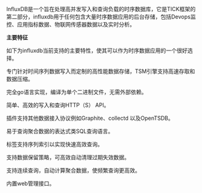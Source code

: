   InfluxDB是一个旨在处理高并发写入和查询负载的时序数据库，它是TICK框架的第二部分，influxdb用于任何包含大量时序数据应用的后台存储，包括Devops监控、应用指标数据、物联网传感器数据以及实时分析。

**主要特征**

如下为influxdb当前支持的主要特性，使其可以作为时序数据应用的一个很好选择。

专门针对时间序列数据写入而定制的高性能数据存储，TSM引擎支持高速存取和数据压缩。

完全go语言实现，编译为单个二进制文件，无需外部依赖。

简单、高效的写入和查询HTTP（S） API。

插件支持其他数据接入协议例如Graphite、collectd 以及OpenTSDB。

易于查询聚合数据的表达式类SQL查询语言。

标签支持序列索引以实现快速高效查询。

支持数据保留策略，可高效自动清理过期失效数据。

支持连续查询，自动计算聚合数据，使频繁查询更高效。

内置web管理接口。

